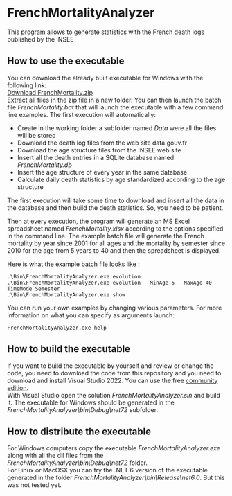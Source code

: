 # FrenchMortalityAnalyzer
This program allows to generate statistics with the French death logs published by the INSEE
## How to use the executable
You can download the already built executable for Windows with the following link:  
[Download FrenchMortality.zip](https://github.com/devjnh/FrenchMortalityAnalyzer/releases/latest/download/FrenchMortality.zip)  
Extract all files in the zip file in a new folder. You can then launch the batch file *FrenchMortality.bat* that will launch the executable with a few command line examples.
The first execution will automatically:

- Create in the working folder a subfolder named *Data* were all the files will be stored
- Download the death log files from the web site data.gouv.fr
- Download the age structure files from the INSEE web site 
- Insert all the death entries in a SQLite database named *FrenchMortality.db*
- Insert the age structure of every year in the same database
- Calculate daily death statistics by age standardized according to the age structure

The first execution will take some time to download and insert all the data in the database and then build the death statistics. So, you need to be patient.

Then at every execution, the program will generate an MS Excel spreadsheet named *FrenchMortality.xlsx* according to the options specified in the command line. The example batch file will generate the French mortality by year since 2001 for all ages and the mortality by semester since 2010 for the age from 5 years to 40 and then the spreadsheet is displayed.

Here is what the example batch file looks like :

    .\Bin\FrenchMortalityAnalyzer.exe evolution
    .\Bin\FrenchMortalityAnalyzer.exe evolution --MinAge 5 --MaxAge 40 --TimeMode Semester
    .\Bin\FrenchMortalityAnalyzer.exe show

You can run your own examples by changing various parameters. For more information on what you can specify as arguments launch:

    FrenchMortalityAnalyzer.exe help

## How to build the executable
If you want to build the executable by yourself and review or change the code, you need to download the code from this repository and you need to download and install Visual Studio 2022. You can use the free [community edition](https://visualstudio.microsoft.com/vs/community/).  
With Visual Studio open the solution *FrenchMortalityAnalyzer.sln* and build it.
The executable for Windows should be generated in the *FrenchMortalityAnalyzer\bin\Debug\net72* subfolder.
## How to distribute the executable
For Windows computers copy the executable *FrenchMortalityAnalyzer.exe* along with all the dll files from the *FrenchMortalityAnalyzer\bin\Debug\net72* folder.  
For Linux or MacOSX you can try the .NET 6 version of the executable generated in the folder *FrenchMortalityAnalyzer\bin\Release\net6.0*. But this was not tested yet.

